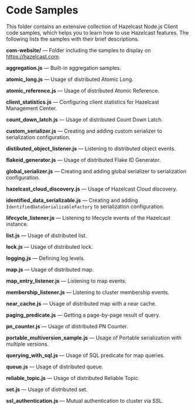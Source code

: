 # Code Samples

This folder contains an extensive collection of Hazelcast Node.js Client code samples, which helps you to learn
how to use Hazelcast features. The following lists the samples with their brief descriptions.

**com-website/** —  Folder including the samples to display on https://hazelcast.com.

**aggregation.js** — Built-in aggregation samples.

**atomic_long.js** — Usage of distributed Atomic Long.

**atomic_reference.js** — Usage of distributed Atomic Reference.

**client_statistics.js** — Configuring client statistics for Hazelcast Management Center.

**count_down_latch.js** — Usage of distributed Count Down Latch.

**custom_serializer.js** — Creating and adding custom serializer to serialization configuration.

**distibuted_object_listener.js** — Listening to distributed object events.

**flakeid_generator.js** — Usage of distributed Flake ID Generator.

**global_serializer.js** — Creating and adding global serializer to serialization configuration.

**hazelcast_cloud_discovery.js** — Usage of Hazelcast Cloud discovery.

**identified_data_serializable.js** — Creating and adding `IdentifiedDataSerializableFactory` to serialization configuration.

**lifecycle_listener.js** — Listening to lifecycle events of the Hazelcast instance.

**list.js** — Usage of distributed list.

**lock.js** — Usage of distributed lock.

**logging.js** — Defining log levels.

**map.js** — Usage of distributed map.

**map_entry_listener.js** — Listening to map events.

**membership_listener.js** — Listening to cluster membership events.

**near_cache.js** — Usage of distributed map with a near cache.

**paging_predicate.js** — Getting a page-by-page result of query.

**pn_counter.js** — Usage of distributed PN Counter.

**portable_multiversion_sample.js** — Usage of Portable serialization with multiple versions.

**querying_with_sql.js** — Usage of SQL predicate for map queries.

**queue.js** — Usage of distributed queue.

**reliable_topic.js** — Usage of distributed Reliable Topic.

**set.js** — Usage of distributed set.

**ssl_authentication.js** — Mutual authentication to cluster via SSL.
